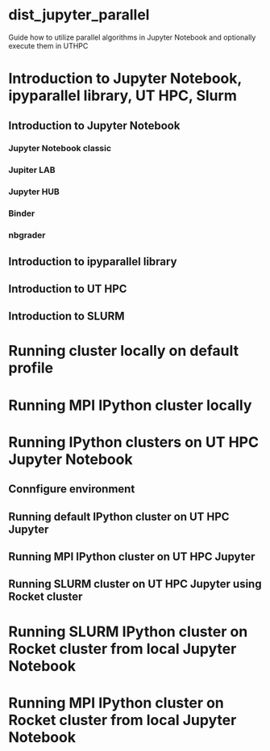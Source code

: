 # dist_jupyter_parallel
Guide how to utilize parallel algorithms in Jupyter Notebook and optionally execute them in UTHPC

# Introduction to Jupyter Notebook, ipyparallel library, UT HPC, Slurm

## Introduction to Jupyter Notebook
### Jupyter Notebook classic
### Jupiter LAB
### Jupyter HUB
### Binder
### nbgrader

## Introduction to ipyparallel library

## Introduction to UT HPC

## Introduction to SLURM

# Running cluster locally on default profile

# Running MPI IPython cluster locally

# Running IPython clusters on UT HPC Jupyter Notebook

## Connfigure environment

## Running default IPython cluster on UT HPC Jupyter 

## Running MPI IPython cluster on UT HPC Jupyter

## Running SLURM cluster on UT HPC Jupyter using Rocket cluster

# Running SLURM IPython cluster on Rocket cluster from local Jupyter Notebook

# Running MPI IPython cluster on Rocket cluster from local Jupyter Notebook
